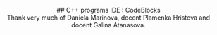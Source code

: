 <p align="center">
## C++ programs
IDE : CodeBlocks <br />
Thank very much of Daniela Marinova, docent Plamenka Hristova and docent Galina Atanasova.
</p>
